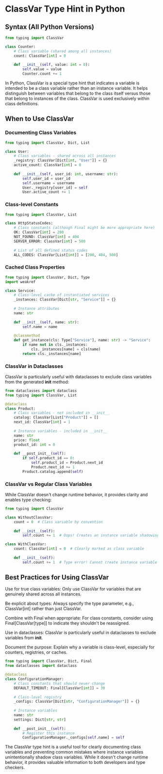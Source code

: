 # ClassVar Type Hint in Python

## Syntax (All Python Versions)
```python
from typing import ClassVar

class Counter:
    # Class variable (shared among all instances)
    count: ClassVar[int] = 0
  
    def __init__(self, value: int = 0):
        self.value = value
        Counter.count += 1
```

In Python, ClassVar is a special type hint that indicates a variable is intended to be a class variable rather than an instance variable. It helps distinguish between variables that belong to the class itself versus those that belong to instances of the class. ClassVar is used exclusively within class definitions.

## When to Use ClassVar

### Documenting Class Variables
```python
from typing import ClassVar, Dict, List

class User:
    # Class variables - shared across all instances
    _registry: ClassVar[Dict[int, "User"]] = {}
    active_count: ClassVar[int] = 0
    
    def __init__(self, user_id: int, username: str):
        self.user_id = user_id
        self.username = username
        User._registry[user_id] = self
        User.active_count += 1
```

### Class-level Constants
```python
from typing import ClassVar, List

class HttpStatusCodes:
    # Class constants (although Final might be more appropriate here)
    OK: ClassVar[int] = 200
    NOT_FOUND: ClassVar[int] = 404
    SERVER_ERROR: ClassVar[int] = 500
    
    # List of all defined status codes
    ALL_CODES: ClassVar[List[int]] = [200, 404, 500]
```

### Cached Class Properties
```python
from typing import ClassVar, Dict, Type
import weakref

class Service:
    # Class-level cache of instantiated services
    _instances: ClassVar[Dict[str, "Service"]] = {}
    
    # Instance attributes
    name: str
    
    def __init__(self, name: str):
        self.name = name
    
    @classmethod
    def get_instance(cls: Type["Service"], name: str) -> "Service":
        if name not in cls._instances:
            cls._instances[name] = cls(name)
        return cls._instances[name]
```

### ClassVar in Dataclasses
ClassVar is particularly useful with dataclasses to exclude class variables from the generated __init__ method:
```python
from dataclasses import dataclass
from typing import ClassVar, List

@dataclass
class Product:
    # Class variables - not included in __init__
    catalog: ClassVar[List["Product"]] = []
    next_id: ClassVar[int] = 1
    
    # Instance variables - included in __init__
    name: str
    price: float
    product_id: int = 0
    
    def __post_init__(self):
        if self.product_id == 0:
            self.product_id = Product.next_id
            Product.next_id += 1
        Product.catalog.append(self)
```

### ClassVar vs Regular Class Variables
While ClassVar doesn't change runtime behavior, it provides clarity and enables type checking:
```python
from typing import ClassVar

class WithoutClassVar:
    count = 0  # Class variable by convention
    
    def __init__(self):
        self.count += 1  # Oops! Creates an instance variable shadowing the class variable

class WithClassVar:
    count: ClassVar[int] = 0  # Clearly marked as class variable
    
    def __init__(self):
        self.count += 1  # Type error! Cannot create instance variable with same name
```

## Best Practices for Using ClassVar
Use for true class variables: Only use ClassVar for variables that are genuinely shared across all instances.

Be explicit about types: Always specify the type parameter, e.g., ClassVar[int] rather than just ClassVar.

Combine with Final when appropriate: For class constants, consider using Final[ClassVar[type]] to indicate they shouldn't be reassigned.

Use in dataclasses: ClassVar is particularly useful in dataclasses to exclude variables from __init__.

Document the purpose: Explain why a variable is class-level, especially for counters, registries, or caches.

```python
from typing import ClassVar, Dict, Final
from dataclasses import dataclass

@dataclass
class ConfigurationManager:
    # Class constants that should never change
    DEFAULT_TIMEOUT: Final[ClassVar[int]] = 30
    
    # Class-level registry
    _configs: ClassVar[Dict[str, "ConfigurationManager"]] = {}
    
    # Instance variables
    name: str
    settings: Dict[str, str]
    
    def __post_init__(self):
        # Register this instance
        ConfigurationManager._configs[self.name] = self
```

The ClassVar type hint is a useful tool for clearly documenting class variables and preventing common mistakes where instance variables unintentionally shadow class variables. While it doesn't change runtime behavior, it provides valuable information to both developers and type checkers.


